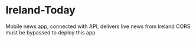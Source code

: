 # Ireland-Today
Mobile news app, connected with API, delivers live news from Ireland
CORS must be bypassed to deploy this app
